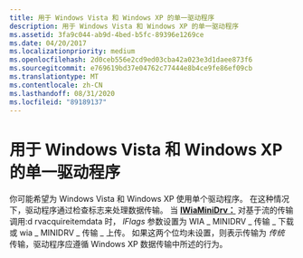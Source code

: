 ```yaml
---
title: 用于 Windows Vista 和 Windows XP 的单一驱动程序
description: 用于 Windows Vista 和 Windows XP 的单一驱动程序
ms.assetid: 3fa9c044-ab9d-4bed-b5fc-89396e1269ce
ms.date: 04/20/2017
ms.localizationpriority: medium
ms.openlocfilehash: 2d0ceb556e2cd9ed03cba42a023e3d1daee873f6
ms.sourcegitcommit: e769619bd37e04762c77444e8b4ce9fe86ef09cb
ms.translationtype: MT
ms.contentlocale: zh-CN
ms.lasthandoff: 08/31/2020
ms.locfileid: "89189137"
---
```

# <a name="single-driver-for-windows-vista-and-windows-xp"></a>用于 Windows Vista 和 Windows XP 的单一驱动程序


你可能希望为 Windows Vista 和 Windows XP 使用单个驱动程序。 在这种情况下，驱动程序通过检查标志来处理数据传输。 当 [**IWiaMiniDrv：**](/windows-hardware/drivers/ddi/wiamindr_lh/nf-wiamindr_lh-iwiaminidrv-drvacquireitemdata) 对基于流的传输调用:d rvacquireitemdata 时， *lFlags* 参数设置为 WIA \_ MINIDRV \_ 传输 \_ 下载或 wia \_ MINIDRV \_ 传输 \_ 上传。 如果这两个位均未设置，则表示传输为 *传统* 传输，驱动程序应遵循 Windows XP 数据传输中所述的行为。

 

